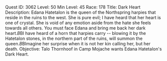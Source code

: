 Quest ID: 3062
Level: 50
Min Level: 45
Race: 178
Title: Dark Heart
Description: Edana Hatetalon is the queen of the Northspring harpies that reside in the ruins to the west. She is pure evil; I have heard that her heart is one of crystal. She is void of any emotion aside from the hate she feels towards all others. You must face Edana and bring me back her dark heart.$B$BI have heard of a horn that harpies carry -- blowing it by the Hatetalon stones, in the northern part of the ruins, will summon the queen.$B$BImagine her surprise when it is not her kin calling her, but her death.
Objective: Talo Thornhoof in Camp Mojache wants Edana Hatetalon's Dark Heart.
